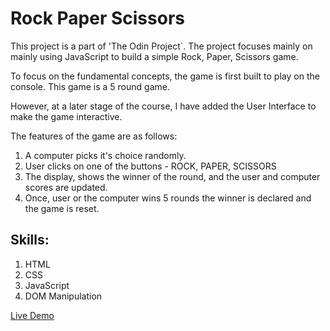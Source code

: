 # Rock Paper Scissors

This project is a part of 'The Odin Project`. The project focuses mainly on mainly using JavaScript to build a simple Rock, Paper, Scissors game. 

To focus on the fundamental concepts, the game is first built to play on the console. This game is a 5 round game.

However, at a later stage of the course, I have added the User Interface to make the game interactive.

The features of the game are as follows:

1. A computer picks it's choice randomly.
2. User clicks on one of the buttons - ROCK, PAPER, SCISSORS
3. The display, shows the winner of the round, and the user and computer scores are updated.
4. Once, user or the computer wins 5 rounds the winner is declared and the game is reset.

## Skills:
1. HTML
2. CSS
3. JavaScript
4. DOM Manipulation

[Live Demo](https://naseela99.github.io/Rock-Paper-Scissors-TheOdinProject/)
